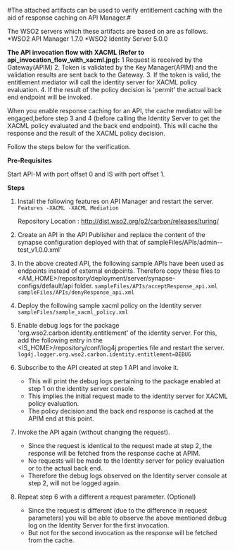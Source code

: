 #The attached artifacts can be used to verify entitlement caching with the aid of response caching on API Manager.#

The WSO2 servers which these artifacts are based on are as follows.
*WSO2 API Manager 1.7.0
*WSO2 Identity Server 5.0.0


**The API invocation flow with XACML (Refer to api_invocation_flow_with_xacml.jpg):**
1  Request is received by the Gateway(APIM)
2. Token is validated by the Key Manager(APIM) and the validation results are sent back to the Gateway.
3. If the token is valid, the entitlement mediator will call the identity server for XACML policy evaluation.
4. If the result of the policy decision is 'permit' the actual back end endpoint will be invoked.

When you enable response caching for an API, the cache mediator will be engaged,before step 3 and 4 (before calling the Identity Server to get the XACML policy evaluated and the back end endpoint).
This will cache the response and the result of the XACML policy decision.

Follow the steps below for the verification.

**Pre-Requisites**

Start API-M with port offset 0 and IS with port offset 1.

**Steps**

1. Install the following features on API Manager and restart the server.
      `Features
         -XACML
         -XACML Mediation`
     
      Repository Location : http://dist.wso2.org/p2/carbon/releases/turing/

2. Create an API in the API Publisher and replace the content of the synapse configuration deployed with that of sampleFiles/APIs/admin--test_v1.0.0.xml'

3. In the above created API, the following sample APIs have been used as endpoints instead of external endpoints. 
   Therefore copy these files to <AM_HOME>/repository/deployment/server/synapse-configs/default/api folder.
      `sampleFiles/APIs/acceptResponse_api.xml
      sampleFiles/APIs/denyResponse_api.xml`

4.  Deploy the following sample xacml policy on the Identity server 
      `sampleFiles/sample_xacml_policy.xml` 

5. Enable debug logs for the package 'org.wso2.carbon.identity.entitlement' of the identity server.
   For this, add the following entry in the <IS_HOME>/repository/conf/log4j.properties file and restart the server.
      `log4j.logger.org.wso2.carbon.identity.entitlement=DEBUG`

6. Subscribe to the API created at step 1  API and invoke it.

   - This will print the debug logs pertaining to the package enabled at step 1 on the identity server console.
   - This implies the initial request made to the identity server for XACML policy evaluation.
   - The policy decision and the back end response is cached at the APIM end at this point.

7. Invoke the API again (without changing the request).
   - Since the request is identical to the request made at step 2, the response will be fetched from the response cache at APIM.
   - No requests will be made to the Identity server for policy evaluation or to the actual back end.
   - Therefore the debug logs observed on the Identity server console at step 2, will not be logged again.

8. Repeat step 6 with a different a request parameter. (Optional)
   - Since the request is different (due to the difference in request parameters) you will be able to observe the above mentioned debug log on the Identity Server for the first invocation.
   - But not for the second invocation as the response will be fetched from the cache.
